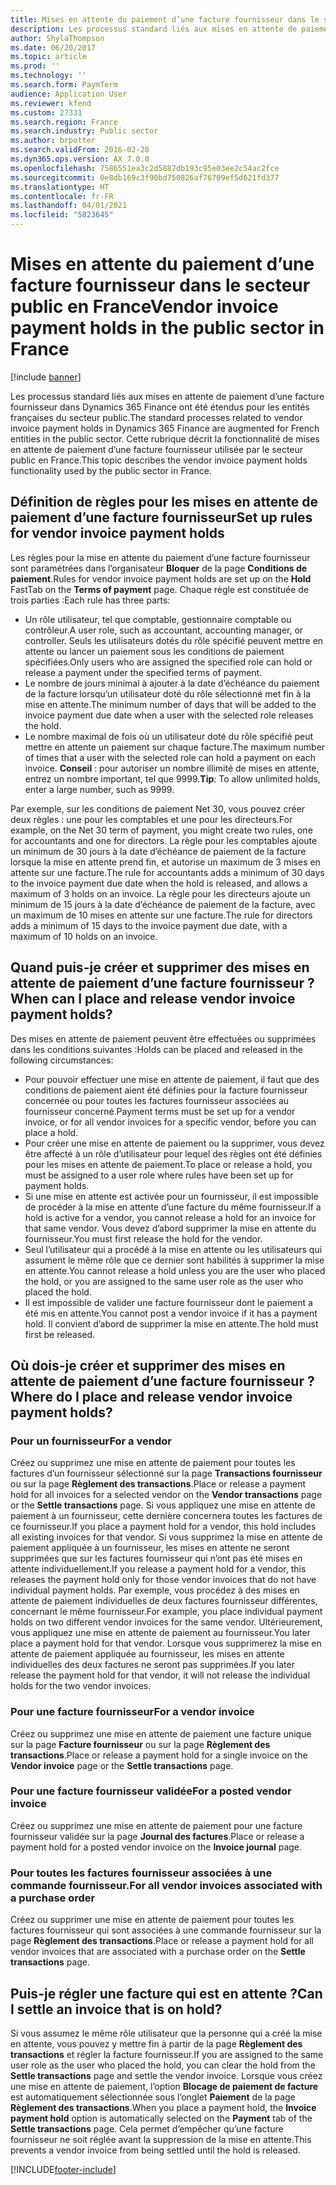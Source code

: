 ```yaml
---
title: Mises en attente du paiement d’une facture fournisseur dans le secteur public en France
description: Les processus standard liés aux mises en attente de paiement d’une facture fournisseur dans Microsoft Dynamics 365 Finance ont été étendus pour les entités françaises du secteur public. Cette rubrique décrit la fonctionnalité de mises en attente de paiement d’une facture fournisseur utilisée par le secteur public en France.
author: ShylaThompson
ms.date: 06/20/2017
ms.topic: article
ms.prod: ''
ms.technology: ''
ms.search.form: PaymTerm
audience: Application User
ms.reviewer: kfend
ms.custom: 27331
ms.search.region: France
ms.search.industry: Public sector
ms.author: brpotter
ms.search.validFrom: 2016-02-28
ms.dyn365.ops.version: AX 7.0.0
ms.openlocfilehash: 7586551ea3c2d5887db193c95e03ee2c54ac2fce
ms.sourcegitcommit: 0e8db169c3f90bd750826af76709ef5d621fd377
ms.translationtype: HT
ms.contentlocale: fr-FR
ms.lasthandoff: 04/01/2021
ms.locfileid: "5823645"
---
```

# <a name="vendor-invoice-payment-holds-in-the-public-sector-in-france"></a><span data-ttu-id="a1874-104">Mises en attente du paiement d’une facture fournisseur dans le secteur public en France</span><span class="sxs-lookup"><span data-stu-id="a1874-104">Vendor invoice payment holds in the public sector in France</span></span>

[!include [banner](../includes/banner.md)]

<span data-ttu-id="a1874-105">Les processus standard liés aux mises en attente de paiement d’une facture fournisseur dans Dynamics 365 Finance ont été étendus pour les entités françaises du secteur public.</span><span class="sxs-lookup"><span data-stu-id="a1874-105">The standard processes related to vendor invoice payment holds in Dynamics 365 Finance are augmented for French entities in the public sector.</span></span> <span data-ttu-id="a1874-106">Cette rubrique décrit la fonctionnalité de mises en attente de paiement d’une facture fournisseur utilisée par le secteur public en France.</span><span class="sxs-lookup"><span data-stu-id="a1874-106">This topic describes the vendor invoice payment holds functionality used by the public sector in France.</span></span>

<a name="set-up-rules-for-vendor-invoice-payment-holds"></a><span data-ttu-id="a1874-107">Définition de règles pour les mises en attente de paiement d’une facture fournisseur</span><span class="sxs-lookup"><span data-stu-id="a1874-107">Set up rules for vendor invoice payment holds</span></span>
---------------------------------------------

<span data-ttu-id="a1874-108">Les règles pour la mise en attente du paiement d’une facture fournisseur sont paramétrées dans l’organisateur **Bloquer** de la page **Conditions de paiement**.</span><span class="sxs-lookup"><span data-stu-id="a1874-108">Rules for vendor invoice payment holds are set up on the **Hold** FastTab on the **Terms of payment** page.</span></span> <span data-ttu-id="a1874-109">Chaque règle est constituée de trois parties :</span><span class="sxs-lookup"><span data-stu-id="a1874-109">Each rule has three parts:</span></span>

-   <span data-ttu-id="a1874-110">Un rôle utilisateur, tel que comptable, gestionnaire comptable ou contrôleur.</span><span class="sxs-lookup"><span data-stu-id="a1874-110">A user role, such as accountant, accounting manager, or controller.</span></span> <span data-ttu-id="a1874-111">Seuls les utilisateurs dotés du rôle spécifié peuvent mettre en attente ou lancer un paiement sous les conditions de paiement spécifiées.</span><span class="sxs-lookup"><span data-stu-id="a1874-111">Only users who are assigned the specified role can hold or release a payment under the specified terms of payment.</span></span>
-   <span data-ttu-id="a1874-112">Le nombre de jours minimal à ajouter à la date d’échéance du paiement de la facture lorsqu’un utilisateur doté du rôle sélectionné met fin à la mise en attente.</span><span class="sxs-lookup"><span data-stu-id="a1874-112">The minimum number of days that will be added to the invoice payment due date when a user with the selected role releases the hold.</span></span>
-   <span data-ttu-id="a1874-113">Le nombre maximal de fois où un utilisateur doté du rôle spécifié peut mettre en attente un paiement sur chaque facture.</span><span class="sxs-lookup"><span data-stu-id="a1874-113">The maximum number of times that a user with the selected role can hold a payment on each invoice.</span></span> <span data-ttu-id="a1874-114">**Conseil** : pour autoriser un nombre illimité de mises en attente, entrez un nombre important, tel que 9999.</span><span class="sxs-lookup"><span data-stu-id="a1874-114">**Tip**: To allow unlimited holds, enter a large number, such as 9999.</span></span>

<span data-ttu-id="a1874-115">Par exemple, sur les conditions de paiement Net 30, vous pouvez créer deux règles : une pour les comptables et une pour les directeurs.</span><span class="sxs-lookup"><span data-stu-id="a1874-115">For example, on the Net 30 term of payment, you might create two rules, one for accountants and one for directors.</span></span> <span data-ttu-id="a1874-116">La règle pour les comptables ajoute un minimum de 30 jours à la date d’échéance de paiement de la facture lorsque la mise en attente prend fin, et autorise un maximum de 3 mises en attente sur une facture.</span><span class="sxs-lookup"><span data-stu-id="a1874-116">The rule for accountants adds a minimum of 30 days to the invoice payment due date when the hold is released, and allows a maximum of 3 holds on an invoice.</span></span> <span data-ttu-id="a1874-117">La règle pour les directeurs ajoute un minimum de 15 jours à la date d’échéance de paiement de la facture, avec un maximum de 10 mises en attente sur une facture.</span><span class="sxs-lookup"><span data-stu-id="a1874-117">The rule for directors adds a minimum of 15 days to the invoice payment due date, with a maximum of 10 holds on an invoice.</span></span>

## <a name="when-can-i-place-and-release-vendor-invoice-payment-holds"></a><span data-ttu-id="a1874-118">Quand puis-je créer et supprimer des mises en attente de paiement d’une facture fournisseur ?</span><span class="sxs-lookup"><span data-stu-id="a1874-118">When can I place and release vendor invoice payment holds?</span></span>
<span data-ttu-id="a1874-119">Des mises en attente de paiement peuvent être effectuées ou supprimées dans les conditions suivantes :</span><span class="sxs-lookup"><span data-stu-id="a1874-119">Holds can be placed and released in the following circumstances:</span></span>

-   <span data-ttu-id="a1874-120">Pour pouvoir effectuer une mise en attente de paiement, il faut que des conditions de paiement aient été définies pour la facture fournisseur concernée ou pour toutes les factures fournisseur associées au fournisseur concerné.</span><span class="sxs-lookup"><span data-stu-id="a1874-120">Payment terms must be set up for a vendor invoice, or for all vendor invoices for a specific vendor, before you can place a hold.</span></span>
-   <span data-ttu-id="a1874-121">Pour créer une mise en attente de paiement ou la supprimer, vous devez être affecté à un rôle d’utilisateur pour lequel des règles ont été définies pour les mises en attente de paiement.</span><span class="sxs-lookup"><span data-stu-id="a1874-121">To place or release a hold, you must be assigned to a user role where rules have been set up for payment holds.</span></span>
-   <span data-ttu-id="a1874-122">Si une mise en attente est activée pour un fournisseur, il est impossible de procéder à la mise en attente d’une facture du même fournisseur.</span><span class="sxs-lookup"><span data-stu-id="a1874-122">If a hold is active for a vendor, you cannot release a hold for an invoice for that same vendor.</span></span> <span data-ttu-id="a1874-123">Vous devez d’abord supprimer la mise en attente du fournisseur.</span><span class="sxs-lookup"><span data-stu-id="a1874-123">You must first release the hold for the vendor.</span></span>
-   <span data-ttu-id="a1874-124">Seul l’utilisateur qui a procédé à la mise en attente ou les utilisateurs qui assument le même rôle que ce dernier sont habilités à supprimer la mise en attente.</span><span class="sxs-lookup"><span data-stu-id="a1874-124">You cannot release a hold unless you are the user who placed the hold, or you are assigned to the same user role as the user who placed the hold.</span></span>
-   <span data-ttu-id="a1874-125">Il est impossible de valider une facture fournisseur dont le paiement a été mis en attente.</span><span class="sxs-lookup"><span data-stu-id="a1874-125">You cannot post a vendor invoice if it has a payment hold.</span></span> <span data-ttu-id="a1874-126">Il convient d’abord de supprimer la mise en attente.</span><span class="sxs-lookup"><span data-stu-id="a1874-126">The hold must first be released.</span></span>

## <a name="where-do-i-place-and-release-vendor-invoice-payment-holds"></a><span data-ttu-id="a1874-127">Où dois-je créer et supprimer des mises en attente de paiement d’une facture fournisseur ?</span><span class="sxs-lookup"><span data-stu-id="a1874-127">Where do I place and release vendor invoice payment holds?</span></span>
### <a name="for-a-vendor"></a><span data-ttu-id="a1874-128">Pour un fournisseur</span><span class="sxs-lookup"><span data-stu-id="a1874-128">For a vendor</span></span>
<span data-ttu-id="a1874-129">Créez ou supprimez une mise en attente de paiement pour toutes les factures d’un fournisseur sélectionné sur la page **Transactions fournisseur** ou sur la page **Règlement des transactions**.</span><span class="sxs-lookup"><span data-stu-id="a1874-129">Place or release a payment hold for all invoices for a selected vendor on the **Vendor transactions** page or the **Settle transactions** page.</span></span> <span data-ttu-id="a1874-130">Si vous appliquez une mise en attente de paiement à un fournisseur, cette dernière concernera toutes les factures de ce fournisseur.</span><span class="sxs-lookup"><span data-stu-id="a1874-130">If you place a payment hold for a vendor, this hold includes all existing invoices for that vendor.</span></span> <span data-ttu-id="a1874-131">Si vous supprimez la mise en attente de paiement appliquée à un fournisseur, les mises en attente ne seront supprimées que sur les factures fournisseur qui n’ont pas été mises en attente individuellement.</span><span class="sxs-lookup"><span data-stu-id="a1874-131">If you release a payment hold for a vendor, this releases the payment hold only for those vendor invoices that do not have individual payment holds.</span></span> <span data-ttu-id="a1874-132">Par exemple, vous procédez à des mises en attente de paiement individuelles de deux factures fournisseur différentes, concernant le même fournisseur.</span><span class="sxs-lookup"><span data-stu-id="a1874-132">For example, you place individual payment holds on two different vendor invoices for the same vendor.</span></span> <span data-ttu-id="a1874-133">Ultérieurement, vous appliquez une mise en attente de paiement au fournisseur.</span><span class="sxs-lookup"><span data-stu-id="a1874-133">You later place a payment hold for that vendor.</span></span> <span data-ttu-id="a1874-134">Lorsque vous supprimerez la mise en attente de paiement appliquée au fournisseur, les mises en attente individuelles des deux factures ne seront pas supprimées.</span><span class="sxs-lookup"><span data-stu-id="a1874-134">If you later release the payment hold for that vendor, it will not release the individual holds for the two vendor invoices.</span></span>

### <a name="for-a-vendor-invoice"></a><span data-ttu-id="a1874-135">Pour une facture fournisseur</span><span class="sxs-lookup"><span data-stu-id="a1874-135">For a vendor invoice</span></span>

<span data-ttu-id="a1874-136">Créez ou supprimez une mise en attente de paiement une facture unique sur la page **Facture fournisseur** ou sur la page **Règlement des transactions**.</span><span class="sxs-lookup"><span data-stu-id="a1874-136">Place or release a payment hold for a single invoice on the **Vendor invoice** page or the **Settle transactions** page.</span></span>

### <a name="for-a-posted-vendor-invoice"></a><span data-ttu-id="a1874-137">Pour une facture fournisseur validée</span><span class="sxs-lookup"><span data-stu-id="a1874-137">For a posted vendor invoice</span></span>

<span data-ttu-id="a1874-138">Créez ou supprimez une mise en attente de paiement pour une facture fournisseur validée sur la page **Journal des factures**.</span><span class="sxs-lookup"><span data-stu-id="a1874-138">Place or release a payment hold for a posted vendor invoice on the **Invoice journal** page.</span></span>

### <a name="for-all-vendor-invoices-associated-with-a-purchase-order"></a><span data-ttu-id="a1874-139">Pour toutes les factures fournisseur associées à une commande fournisseur.</span><span class="sxs-lookup"><span data-stu-id="a1874-139">For all vendor invoices associated with a purchase order</span></span>

<span data-ttu-id="a1874-140">Créez ou supprimer une mise en attente de paiement pour toutes les factures fournisseur qui sont associées à une commande fournisseur sur la page **Règlement des transactions**.</span><span class="sxs-lookup"><span data-stu-id="a1874-140">Place or release a payment hold for all vendor invoices that are associated with a purchase order on the **Settle transactions** page.</span></span>

## <a name="can-i-settle-an-invoice-that-is-on-hold"></a><span data-ttu-id="a1874-141">Puis-je régler une facture qui est en attente ?</span><span class="sxs-lookup"><span data-stu-id="a1874-141">Can I settle an invoice that is on hold?</span></span>
<span data-ttu-id="a1874-142">Si vous assumez le même rôle utilisateur que la personne qui a créé la mise en attente, vous pouvez y mettre fin à partir de la page **Règlement des transactions** et régler la facture fournisseur.</span><span class="sxs-lookup"><span data-stu-id="a1874-142">If you are assigned to the same user role as the user who placed the hold, you can clear the hold from the **Settle transactions** page and settle the vendor invoice.</span></span> <span data-ttu-id="a1874-143">Lorsque vous créez une mise en attente de paiement, l’option **Blocage de paiement de facture** est automatiquement sélectionnée sous l’onglet **Paiement** de la page **Règlement des transactions**.</span><span class="sxs-lookup"><span data-stu-id="a1874-143">When you place a payment hold, the **Invoice payment hold** option is automatically selected on the **Payment** tab of the **Settle transactions** page.</span></span> <span data-ttu-id="a1874-144">Cela permet d’empêcher qu’une facture fournisseur ne soit réglée avant la suppression de la mise en attente.</span><span class="sxs-lookup"><span data-stu-id="a1874-144">This prevents a vendor invoice from being settled until the hold is released.</span></span>





[!INCLUDE[footer-include](../../includes/footer-banner.md)]
